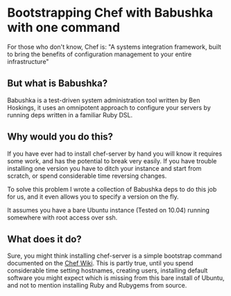 Bootstrapping Chef with Babushka with one command
=================================================

For those who don't know, Chef is:
  "A systems integration framework, built to bring the benefits of configuration management to your entire infrastructure"
  
But what is Babushka?
---------------------

Babushka is a test-driven system administration tool written by Ben Hoskings, it uses an omnipotent approach to configure your servers by running deps written in a familiar Ruby DSL.

Why would you do this?
----------------------

If you have ever had to install chef-server by hand you will know it requires some work, and has the potential to break very easily. 
If you have trouble installing one version you have to ditch your instance and start from scratch, or spend considerable time reversing changes.

To solve this problem I wrote a collection of Babushka deps to do this job for us, and it even allows you to specify a version on the fly. 

It assumes you have a bare Ubuntu instance (Tested on 10.04) running somewhere with root access over ssh.

What does it do?
----------------

Sure, you might think installing chef-server is a simple bootstrap command documented on the [Chef Wiki](http://wiki.opscode.com/display/chef/Bootstrap+Chef+RubyGems+Installation). This is partly true,
until you spend considerable time setting hostnames, creating users, installing default software you might expect which is missing from this bare install of Ubuntu, and not to mention installing Ruby and Rubygems 
from source.

